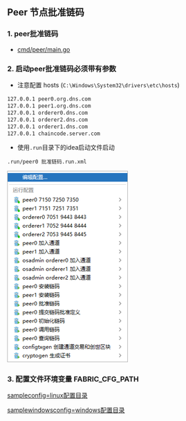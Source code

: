## Peer 节点批准链码

### 1. peer批准链码
- [cmd/peer/main.go](../../cmd/peer/main.go)

### 2. 启动peer批准链码必须带有参数
- 注意配置 hosts (`C:\Windows\System32\drivers\etc\hosts`)
```shell
127.0.0.1 peer0.org.dns.com
127.0.0.1 peer1.org.dns.com
127.0.0.1 orderer0.dns.com
127.0.0.1 orderer2.dns.com
127.0.0.1 orderer1.dns.com
127.0.0.1 chaincode.server.com 
```

- 使用`.run`目录下的idea启动文件启动

`.run/peer0 批准链码.run.xml`

![启动配置.png](img/启动配置.png)

### 3. 配置文件环境变量 FABRIC_CFG_PATH

[sampleconfig=linux配置目录](../../sampleconfig)

[samplewindowsconfig=windows配置目录](../../samplewindowsconfig)
